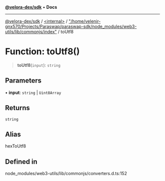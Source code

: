[**@velora-dex/sdk**](../../../../README.md) • **Docs**

***

[@velora-dex/sdk](../../../../globals.md) / [\<internal\>](../../../README.md) / ["/home/velenir-gnx570/Projects/Paraswap/paraswap-sdk/node\_modules/web3-utils/lib/commonjs/index"](../README.md) / toUtf8

# Function: toUtf8()

> **toUtf8**(`input`): `string`

## Parameters

• **input**: `string` \| `Uint8Array`

## Returns

`string`

## Alias

hexToUtf8

## Defined in

node\_modules/web3-utils/lib/commonjs/converters.d.ts:152
